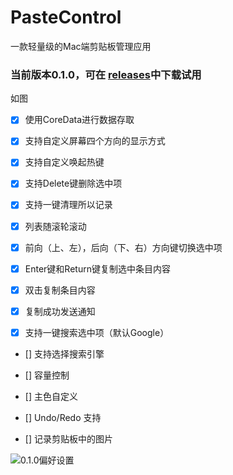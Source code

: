 # PasteControl
一款轻量级的Mac端剪贴板管理应用

### 当前版本0.1.0，可在 [releases](https://github.com/ZJM6658/PasteControl/releases)中下载试用

如图

- [x] 使用CoreData进行数据存取

- [x] 支持自定义屏幕四个方向的显示方式

- [x] 支持自定义唤起热键

- [x] 支持Delete键删除选中项

- [x] 支持一键清理所以记录

- [x] 列表随滚轮滚动

- [x] 前向（上、左），后向（下、右）方向键切换选中项

- [x] Enter键和Return键复制选中条目内容

- [x] 双击复制条目内容

- [x] 复制成功发送通知

- [x] 支持一键搜索选中项（默认Google）

- [] 支持选择搜索引擎

- [] 容量控制

- [] 主色自定义

- [] Undo/Redo 支持

- [] 记录剪贴板中的图片


![0.1.0偏好设置](https://github.com/ZJM6658/PasteControl/blob/master/images/pasteControl-0.1.0.png?raw=true)


